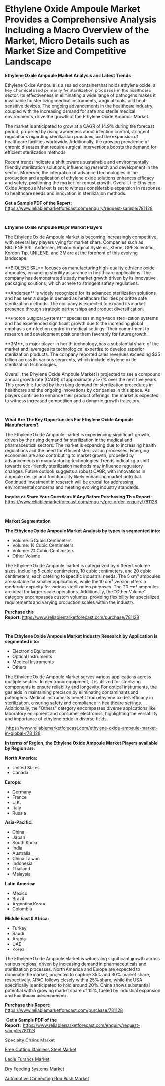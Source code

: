 <p><h1>Ethylene Oxide Ampoule Market Provides a Comprehensive Analysis Including a Macro Overview of the Market, Micro Details such as Market Size and Competitive Landscape</h1></p><p><strong>Ethylene Oxide Ampoule Market Analysis and Latest Trends</strong></p>
<p><p>Ethylene Oxide Ampoule is a sealed container that holds ethylene oxide, a key chemical used primarily for sterilization processes in the healthcare sector. Its effectiveness in eliminating a wide range of pathogens makes it invaluable for sterilizing medical instruments, surgical tools, and heat-sensitive devices. The ongoing advancements in the healthcare industry, coupled with the increasing demand for safe and sterile medical environments, drive the growth of the Ethylene Oxide Ampoule Market.</p><p>The market is anticipated to grow at a CAGR of 14.9% during the forecast period, propelled by rising awareness about infection control, stringent regulations regarding sterilization practices, and the expansion of healthcare facilities worldwide. Additionally, the growing prevalence of chronic diseases that require surgical interventions boosts the demand for efficient sterilization methods.</p><p>Recent trends indicate a shift towards sustainable and environmentally friendly sterilization solutions, influencing research and development in the sector. Moreover, the integration of advanced technologies in the production and application of ethylene oxide solutions enhances efficacy and safety, positioning the market for robust growth. Overall, the Ethylene Oxide Ampoule Market is set to witness considerable expansion in response to healthcare needs and innovation in sterilization methods.</p></p>
<p><strong>Get a Sample PDF of the Report:&nbsp;</strong> <a href="https://www.reliablemarketforecast.com/enquiry/request-sample/781128?utm_campaign=1722&utm_medium=2&utm_source=Github&utm_content=ia&utm_term=15102024&utm_id=ethylene-oxide-ampoule">https://www.reliablemarketforecast.com/enquiry/request-sample/781128</a></p>
<p>&nbsp;</p>
<p><strong>Ethylene Oxide Ampoule Major Market Players</strong></p>
<p><p>The Ethylene Oxide Ampoule Market is becoming increasingly competitive, with several key players vying for market share. Companies such as BIOLENE SRL, Andersen, Photon Surgical Systems, Xterie, GPE Scientific, Kordon Tıp, UNILENE, and 3M are at the forefront of this evolving landscape.</p><p>**BIOLENE SRL** focuses on manufacturing high-quality ethylene oxide ampoules, enhancing sterility assurance in healthcare applications. The company has demonstrated steady market growth driven by its innovative packaging solutions, which adhere to stringent safety regulations.</p><p>**Andersen** is widely recognized for its advanced sterilization solutions and has seen a surge in demand as healthcare facilities prioritize safe sterilization methods. The company is expected to expand its market presence through strategic partnerships and product diversification.</p><p>**Photon Surgical Systems** specializes in high-tech sterilization systems and has experienced significant growth due to the increasing global emphasis on infection control in medical settings. Their commitment to research and development positions them favorably for future growth.</p><p>**3M**, a major player in health technology, has a substantial share of the market and leverages its technological expertise to develop superior sterilization products. The company reported sales revenues exceeding $35 billion across its various segments, which include ethylene oxide sterilization technologies.</p><p>Overall, the Ethylene Oxide Ampoule Market is projected to see a compound annual growth rate (CAGR) of approximately 5-7% over the next five years. This growth is fueled by the rising demand for sterilization procedures in healthcare and the ongoing innovations by companies in this space. As players continue to enhance their product offerings, the market is expected to witness increased competition and a dynamic growth trajectory.</p></p>
<p>&nbsp;</p>
<p><strong>What Are The Key Opportunities For Ethylene Oxide Ampoule Manufacturers?</strong></p>
<p><p>The Ethylene Oxide Ampoule market is experiencing significant growth, driven by the rising demand for sterilization in the medical and pharmaceutical sectors. The market is expanding due to increasing health regulations and the need for efficient sterilization processes. Emerging economies are also contributing to market growth, propelled by advancements in manufacturing technologies. Trends indicating a shift towards eco-friendly sterilization methods may influence regulatory changes. Future outlook suggests a robust CAGR, with innovations in ampoule design and functionality likely enhancing market potential. Continued investment in research will be crucial for addressing environmental concerns and meeting evolving industry standards.</p></p>
<p><strong>Inquire or Share Your Questions If Any Before Purchasing This Report:</strong> <a href="https://www.reliablemarketforecast.com/enquiry/pre-order-enquiry/781128?utm_campaign=1722&utm_medium=2&utm_source=Github&utm_content=ia&utm_term=15102024&utm_id=ethylene-oxide-ampoule">https://www.reliablemarketforecast.com/enquiry/pre-order-enquiry/781128</a></p>
<p>&nbsp;</p>
<p><strong>Market Segmentation</strong></p>
<p><strong>The Ethylene Oxide Ampoule Market Analysis by types is segmented into:</strong></p>
<p><ul><li>Volume: 5 Cubic Centimeters</li><li>Volume: 10 Cubic Centimeters</li><li>Volume: 20 Cubic Centimeters</li><li>Other Volume</li></ul></p>
<p><p>The Ethylene Oxide Ampoule market is categorized by different volume sizes, including 5 cubic centimeters, 10 cubic centimeters, and 20 cubic centimeters, each catering to specific industrial needs. The 5 cm³ ampoules are suitable for smaller applications, while the 10 cm³ version offers a moderate capacity for various sterilization purposes. The 20 cm³ ampoules are ideal for larger-scale operations. Additionally, the "Other Volume" category encompasses custom volumes, providing flexibility for specialized requirements and varying production scales within the industry.</p></p>
<p><strong>Purchase this Report:&nbsp;</strong><a href="https://www.reliablemarketforecast.com/purchase/781128?utm_campaign=1722&utm_medium=2&utm_source=Github&utm_content=ia&utm_term=15102024&utm_id=ethylene-oxide-ampoule">https://www.reliablemarketforecast.com/purchase/781128</a></p>
<p>&nbsp;</p>
<p><strong>The Ethylene Oxide Ampoule Market Industry Research by Application is segmented into:</strong></p>
<p><ul><li>Electronic Equipment</li><li>Optical Instruments</li><li>Medical Instruments</li><li>Others</li></ul></p>
<p><p>The Ethylene Oxide Ampoule Market serves various applications across multiple sectors. In electronic equipment, it is utilized for sterilizing components to ensure reliability and longevity. For optical instruments, the gas aids in maintaining precision by eliminating contaminants and pathogens. Medical instruments benefit from ethylene oxide’s efficacy in sterilization, ensuring safety and compliance in healthcare settings. Additionally, the "Others" category encompasses diverse applications like laboratory equipment and consumer electronics, highlighting the versatility and importance of ethylene oxide in diverse fields.</p></p>
<p><a href="https://www.reliablemarketforecast.com/ethylene-oxide-ampoule-market-in-global-r781128?utm_campaign=1722&utm_medium=2&utm_source=Github&utm_content=ia&utm_term=15102024&utm_id=ethylene-oxide-ampoule">&nbsp;https://www.reliablemarketforecast.com/ethylene-oxide-ampoule-market-in-global-r781128</a></p>
<p><strong>In terms of Region, the Ethylene Oxide Ampoule Market Players available by Region are:</strong></p>
<p>
    <p> <strong> North America: </strong>
        <ul>
            <li>United States</li>
            <li>Canada</li>
        </ul>
        </p> 
    <p> <strong> Europe: </strong>
        <ul>
            <li>Germany</li>
            <li>France</li>
            <li>U.K.</li>
            <li>Italy</li>
            <li>Russia</li>
        </ul>
        </p> 
    <p> <strong> Asia-Pacific: </strong>
        <ul>
            <li>China</li>
            <li>Japan</li>
            <li>South Korea</li>
            <li>India</li>
            <li>Australia</li>
            <li>China Taiwan</li>
            <li>Indonesia</li>
            <li>Thailand</li>
            <li>Malaysia</li>
        </ul>
        </p> 
    <p> <strong> Latin America: </strong>
        <ul>
            <li>Mexico</li>
            <li>Brazil</li>
            <li>Argentina Korea</li>
            <li>Colombia</li>
        </ul>
        </p> 
    <p> <strong> Middle East & Africa: </strong>
        <ul>
            <li>Turkey</li>
            <li>Saudi</li>
            <li>Arabia</li>
            <li>UAE</li>
            <li>Korea</li>
        </ul>
    </p>
    </p>
<p><p>The Ethylene Oxide Ampoule Market is witnessing significant growth across various regions, driven by increasing demand in pharmaceuticals and sterilization processes. North America and Europe are expected to dominate the market, projected to capture 35% and 30% market share, respectively. APAC follows closely with a 25% share, while the USA specifically is anticipated to hold around 20%. China shows substantial potential with a growing market share of 15%, fueled by industrial expansion and healthcare advancements.</p></p>
<p><strong>Purchase this Report: </strong><a href="https://www.reliablemarketforecast.com/purchase/781128?utm_campaign=1722&utm_medium=2&utm_source=Github&utm_content=ia&utm_term=15102024&utm_id=ethylene-oxide-ampoule">https://www.reliablemarketforecast.com/purchase/781128</a></p>
<p>&nbsp;<strong>Get a Sample PDF of the Report:&nbsp;&nbsp;</strong><a href="https://www.reliablemarketforecast.com/enquiry/request-sample/781128?utm_campaign=1722&utm_medium=2&utm_source=Github&utm_content=ia&utm_term=15102024&utm_id=ethylene-oxide-ampoule">https://www.reliablemarketforecast.com/enquiry/request-sample/781128</a></p>
<p><strong></strong></p>
<p><p><a href="https://www.linkedin.com/pulse/specialty-chains-market-revolution-size-share-emerging-trends-s6dsf?utm_campaign=1722&utm_medium=2&utm_source=Github&utm_content=ia&utm_term=15102024&utm_id=ethylene-oxide-ampoule">Specialty Chains Market</a></p><p><a href="https://www.linkedin.com/pulse/free-cutting-stainless-steel-market-industry-trends-forecast-irtbf?utm_campaign=1722&utm_medium=2&utm_source=Github&utm_content=ia&utm_term=15102024&utm_id=ethylene-oxide-ampoule">Free Cutting Stainless Steel Market</a></p><p><a href="https://www.linkedin.com/pulse/ladle-furance-landscape-product-spectrum-market-trajectories-w8dxf?utm_campaign=1722&utm_medium=2&utm_source=Github&utm_content=ia&utm_term=15102024&utm_id=ethylene-oxide-ampoule">Ladle Furance Market</a></p><p><a href="https://github.com/MatthewHernandez403/Market-Research-Report-List-1/blob/main/dry-feeding-systems-market.md?utm_campaign=1722&utm_medium=2&utm_source=Github&utm_content=ia&utm_term=15102024&utm_id=ethylene-oxide-ampoule">Dry Feeding Systems Market</a></p><p><a href="https://www.linkedin.com/pulse/automotive-connecting-rod-bush-market-transformation-comparative-as8df?utm_campaign=1722&utm_medium=2&utm_source=Github&utm_content=ia&utm_term=15102024&utm_id=ethylene-oxide-ampoule">Automotive Connecting Rod Bush Market</a></p></p>